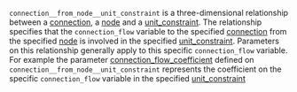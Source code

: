 `connection__from_node__unit_constraint` is a three-dimensional relationship between a [connection](@ref), a [node](@ref) and a [unit_constraint](@ref). The relationship specifies that the `connection_flow` variable to the specified [connection](@ref) from the specified [node](@ref) is involved in the specified [unit_constraint](@ref). Parameters on this relationship generally apply to this specific `connection_flow` variable. For example the parameter [connection_flow_coefficient](@ref) defined on `connection__from_node__unit_constraint` represents the coefficient on the specific `connection_flow` variable in the specified [unit_constraint](@ref)

